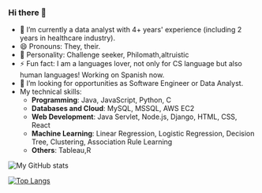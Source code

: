 ### Hi there 👋
- 🔭 I’m currently a data analyst with 4+ years' experience (including 2 years in healthcare industry).
- 😄 Pronouns: They, their.
- 🙂 Personality: Challenge seeker, Philomath,altruistic
- ⚡ Fun fact: I am a languages lover, not only for CS language but also human languages! Working on Spanish now.
- 👯 I’m looking for opportunities as Software Engineer or Data Analyst.
- My technical skills:
  + **Programming**: Java, JavaScript, Python, C
  + **Databases and Cloud**: MySQL, MSSQL, AWS EC2
  + **Web Development**: Java Servlet, Node.js, Django, HTML, CSS, React
  + **Machine Learning**: Linear Regression, Logistic Regression, Decision Tree, Clustering, Association Rule Learning
  + **Others**: Tableau,R

![My GitHub stats](https://github-readme-stats.vercel.app/api?username=bingyang-hu&count_private=true&show_icons=true&theme=radical)

[![Top Langs](https://github-readme-stats.vercel.app/api/top-langs/?username=bingyang-hu&layout=compact)](https://github.com/bingyang-hu/github-readme-stats)


<!--
**bingyang-hu/bingyang-hu** is a ✨ _special_ ✨ repository because its `README.md` (this file) appears on your GitHub profile.

Here are some ideas to get you started:

- 🔭 I’m currently working on ...
- 🌱 I’m currently learning ...
- 👯 I’m looking to collaborate on ...
- 🤔 I’m looking for help with ...
- 💬 Ask me about ...
- 📫 How to reach me: ...
- 😄 Pronouns: ...
- ⚡ Fun fact: ...
-->
